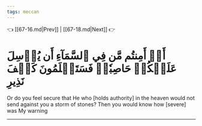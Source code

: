 ```yaml
---
tags: meccan
---
```


👈 [[67-16.md|Prev]] | [[67-18.md|Next]] 👉

# أَمۡ أَمِنتُم مَّن فِي ٱلسَّمَآءِ أَن يُرۡسِلَ عَلَيۡكُمۡ حَاصِبٗاۖ فَسَتَعۡلَمُونَ كَيۡفَ نَذِيرِ

Or do you feel secure that He who [holds authority] in the heaven would not send against you a storm of stones? Then you would know how [severe] was My warning

---

